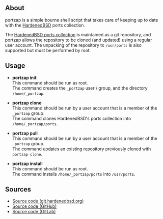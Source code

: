 ## About

portzap is a simple bourne shell script that takes care of keeping up to
date with the [HardenedBSD](https://hardenedbsd.org) ports collection.

The
[HardenedBSD ports collection](https://git.hardenedbsd.org/hardenedbsd/ports.git)
is maintained as a git repository, and portzap allows the repository to be cloned
(and updated) using a regular user account. The unpacking of the repository to
`/usr/ports` is also supported but must be performed by root.

## Usage

* **portzap init** <br>
  This command should be run as root. <br>
  The command creates the `_portzap` user / group, and the directory `/home/_portzap`.

* **portzap clone** <br>
  This command should be run by a user account that is a member of the `_portzap` group. <br>
  The command clones HardenedBSD's ports collection into `/home/_portzap/ports`.

* **portzap pull** <br>
  This command should be run by a user account that is a member of the `_portzap` group. <br>
  The command updates an existing repository previously cloned with `portzap clone`.

* **portzap install** <br>
  This command should be run as root. <br>
  The command installs `/home/_portzap/ports` into `/usr/ports`.

## Sources

* [Source code (git.hardenedbsd.org)](https://git.hardenedbsd.org/0x1eef/portzap)
* [Source code (GitHub)](https://github.com/0x1eef/portzap)
* [Source code (GitLab)](https://gitlab.com/0x1eef/portzap)
